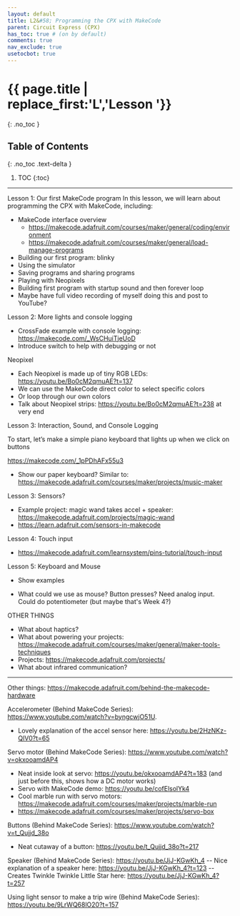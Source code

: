 ```yaml
---
layout: default
title: L2&#58; Programming the CPX with MakeCode
parent: Circuit Express (CPX)
has_toc: true # (on by default)
comments: true
nav_exclude: true
usetocbot: true
---
```

# {{ page.title | replace_first:'L','Lesson '}}
{: .no_toc }

## Table of Contents
{: .no_toc .text-delta }

1. TOC
{:toc}
---

Lesson 1: Our first MakeCode program
In this lesson, we will learn about programming the CPX with MakeCode, including:

- MakeCode interface overview
    - https://makecode.adafruit.com/courses/maker/general/coding/environment
    - https://makecode.adafruit.com/courses/maker/general/load-manage-programs
- Building our first program: blinky
- Using the simulator
- Saving programs and sharing programs
- Playing with Neopixels
- Building first program with startup sound and then forever loop
- Maybe have full video recording of myself doing this and post to YouTube?

Lesson 2: More lights and console logging
- CrossFade example with console logging: https://makecode.com/_WsCHuiTjeUoD
- Introduce switch to help with debugging or not



Neopixel
- Each Neopixel is made up of tiny RGB LEDs: https://youtu.be/Bo0cM2qmuAE?t=137
- We can use the MakeCode direct color to select specific colors
- Or loop through our own colors
- Talk about Neopixel strips: https://youtu.be/Bo0cM2qmuAE?t=238 at very end

Lesson 3: Interaction, Sound, and Console Logging

To start, let’s make a simple piano keyboard that lights up when we click on buttons

https://makecode.com/_1pPDhAFx55u3

- Show our paper keyboard? Similar to: https://makecode.adafruit.com/courses/maker/projects/music-maker

Lesson 3: Sensors?

- Example project: magic wand takes accel + speaker: https://makecode.adafruit.com/projects/magic-wand
- https://learn.adafruit.com/sensors-in-makecode

Lesson 4: Touch input

- https://makecode.adafruit.com/learnsystem/pins-tutorial/touch-input

Lesson 5: Keyboard and Mouse

- Show examples

- What could we use as mouse? Button presses? Need analog input. Could do potentiometer (but maybe that's Week 4?)


OTHER THINGS
- What about haptics?
- What about powering your projects: https://makecode.adafruit.com/courses/maker/general/maker-tools-techniques
- Projects: https://makecode.adafruit.com/projects/
- What about infrared communication?

----

Other things:
https://makecode.adafruit.com/behind-the-makecode-hardware

Accelerometer (Behind MakeCode Series): https://www.youtube.com/watch?v=byngcwjO51U. 
- Lovely explanation of the accel sensor here: https://youtu.be/2HzNKz-QlV0?t=65

Servo motor (Behind MakeCode Series): https://www.youtube.com/watch?v=okxooamdAP4 
- Neat inside look at servo: https://youtu.be/okxooamdAP4?t=183 (and just before this, shows how a DC motor works)
- Servo with MakeCode demo: https://youtu.be/cofElsolYk4
- Cool marble run with servo motors: https://makecode.adafruit.com/courses/maker/projects/marble-run
- https://makecode.adafruit.com/courses/maker/projects/servo-box

Buttons (Behind MakeCode Series): https://www.youtube.com/watch?v=t_Qujjd_38o
- Neat cutaway of a button: https://youtu.be/t_Qujjd_38o?t=217

Speaker (Behind MakeCode Series): https://youtu.be/JjJ-KGwKh_4
-- Nice explanation of a speaker here: https://youtu.be/JjJ-KGwKh_4?t=123
-- Creates Twinkle Twinkle Little Star here: https://youtu.be/JjJ-KGwKh_4?t=257

Using light sensor to make a trip wire (Behind MakeCode Series): https://youtu.be/9LrWQ68lO20?t=157